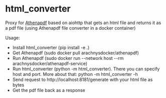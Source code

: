 # html_converter


Proxy for [Athenapdf](https://github.com/arachnys/athenapdf) based on aiohttp 
that gets an html file and returns it 
as a pdf file (using Athenapdf file converter in a docker container)

Usage:
- Install html_converter (pip install -e .)
- Get Athenapdf (sudo docker pull arachnysdocker/athenapdf)
- Run Athenapdf (sudo docker run --network host --rm 
arachnysdocker/athenapdf-service)
- Run html_converter (python -m html_converter). There you can specify
host and port. More about that: python -m html_converter -h
- Send request to http://localhost:8181/generate with your html file as bytes
- Get the pdf file back as a response

